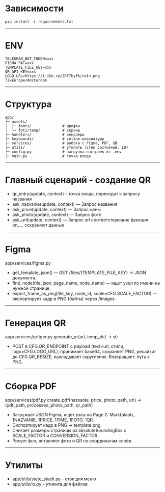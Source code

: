 # Зависимости
```text
pip install -r requirements.txt
```

-----------------------------------------------------------

# ENV
```text
TELEGRAM_BOT_TOKEN=xxx
FIGMA_PAT=xxx
TEMPLATE_FILE_KEY=xxx
QR_API_KEY=xxx
LOGO_URL=https://i.ibb.co/ZRF7byfk/coin.png
TZ=Europe/Amsterdam
```
-----------------------------------------------------------

# Структура
```text
app/
├─ assets/
│  ├─ fonts/              # шрифты
│  └─ foti/temp/          # скрины
├─ handlers/              # хендлеры
├─ keyboards/             # inline-клавиатуры
├─ services/              # работа с Figma, PDF, QR
├─ utils/                 # утилиты (стек состояний, IO)
├─ config.py              # загрузка настроек из .env
├─ main.py                # точка входа
```

-----------------------------------------------------------

# Главный сценарий - создание QR
  - qr_entry(update, context) - точка входа, переходит к запросу названия
  - ask_nazvanie(update, context) — Запрос названия
  - ask_price(update, context) — Запрос цены
  - ask_photo(update, context) — Запрос фото
  - ask_url(update, context) — Запрос url
  соответствующие функции on_... сохраняют данные

-----------------------------------------------------------

# Figma
app/services/figma.py
  - get_template_json() — GET /files/{TEMPLATE_FILE_KEY} → JSON документа.
  - find_node(file_json, page_name, node_name) — ищет узел по имени на нужной странице.
  - export_frame_as_png(file_key, node_id, scale=CFG.SCALE_FACTOR) — экспортирует кадр в PNG (байты) через /images.

-----------------------------------------------------------

# Генерация QR
app/services/qrtiger.py
generate_qr(url, temp_dir) -> str
  - POST в CFG.QR_ENDPOINT с payload (text=url, стили, logo=CFG.LOGO_URL), принимает base64, сохраняет PNG, ресайзит до CFG.QR_RESIZE, накладывает скругления.
    Возвращает: путь к PNG.

-----------------------------------------------------------

# Сборка PDF
app/services/pdf.py
create_pdf(nazvanie, price, photo_path, url) -> (pdf_path, processed_photo_path, qr_path)
  - Загружает JSON Figma, ищет узлы на Page 2: Marktplaats, 1NAZVANIE, 1PRICE, 1TIME, 1FOTO, 1QR.
  - Экспортирует кадр в PNG → template.png.
  - Считает размеры страницы из absoluteBoundingBox с SCALE_FACTOR и CONVERSION_FACTOR.
  - Рисует фон, вставляет фото и QR по координатам слоёв.

-----------------------------------------------------------

# Утилиты
  - app/utils/state_stack.py  - стэк для меню
  - app/utils/io.py           - утилита для файлов
